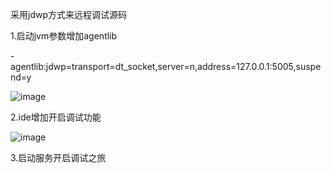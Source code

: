 采用jdwp方式来远程调试源码

1.启动jvm参数增加agentlib

-agentlib:jdwp=transport=dt_socket,server=n,address=127.0.0.1:5005,suspend=y

![image](https://user-images.githubusercontent.com/11711898/118072211-e0766f80-b3db-11eb-9361-24ee47f8dedc.png)


2.ide增加开启调试功能

![image](https://user-images.githubusercontent.com/11711898/118072070-b624b200-b3db-11eb-94de-b325bf73ed06.png)

3.启动服务开启调试之旅
